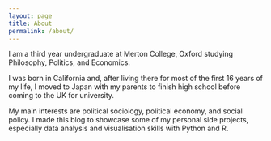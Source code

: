 ```yaml
---
layout: page
title: About
permalink: /about/
---
```


I am a third year undergraduate at Merton College, Oxford studying Philosophy, Politics, and Economics.

I was born in California and, after living there for most of the first 16 years of my life, I moved to Japan with my parents to finish high school before coming to the UK for university.

My main interests are political sociology, political economy, and social policy. I made this blog to showcase some of my personal side projects, especially data analysis and visualisation skills with Python and R.